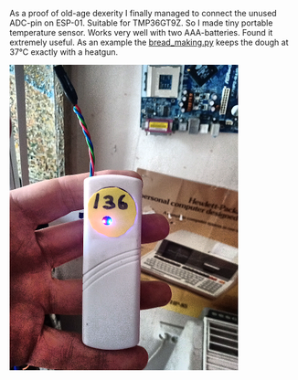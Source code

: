 As a proof of old-age dexerity I finally managed to connect the unused ADC-pin on ESP-01.
Suitable for TMP36GT9Z. So I made tiny portable temperature sensor.
Works very well with two AAA-batteries. Found it extremely useful. As an example
the <a href=bread_making.py>bread_making.py</a> keeps the dough at 37°C exactly with a heatgun.

<img src = kuva.png >
